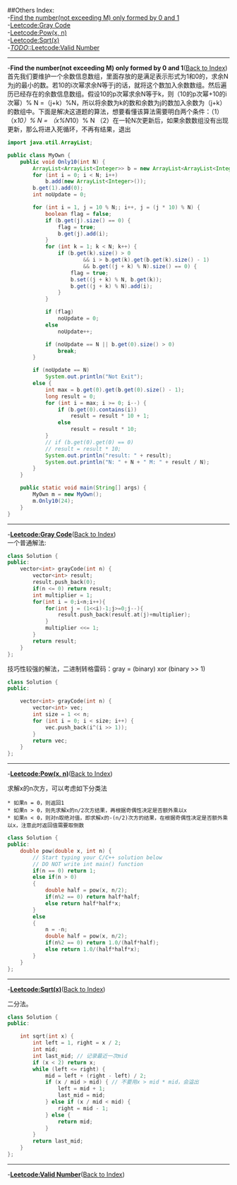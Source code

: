 ##Others
<a name="AnchorIndex" id="AnchorIndex"></a>
Index:  
-[Find the number(not exceeding M) only formed by 0 and 1](#Anchor1)  
-[Leetcode:Gray Code](#Anchor2)  
-[Leetcode:Pow(x, n)](#Anchor3)  
-[Leetcode:Sqrt(x)](#Anchor4)  
-[*TODO*::Leetcode:Valid Number](#Anchor5)  

-------
<a name="Anchor1" id="Anchor1"></a>
-**Find the number(not exceeding M) only formed by 0 and 1**([Back to Index](#AnchorIndex))    
首先我们要维护一个余数信息数组，里面存放的是满足表示形式为1和0的，求余N为j的最小的数。若10的i次幂求余N等于j的话，就将这个数加入余数数组。然后遍历已经存在的余数信息数组。假设10的p次幂求余N等于k，则（10的p次幂+10的i次幂）% N =（j+k）%N，所以将余数为k的数和余数为j的数加入余数为（j+k）的数组中。下面是解决这道题的算法，想要看懂该算法需要明白两个条件：（1）（x*10）% N = （x%N*10）% N  （2）在一轮N次更新后，如果余数数组没有出现更新，那么将进入死循环，不再有结果，退出  
```java
import java.util.ArrayList;

public class MyOwn {
	public void Only10(int N) {
		ArrayList<ArrayList<Integer>> b = new ArrayList<ArrayList<Integer>>();
		for (int i = 0; i < N; i++)
			b.add(new ArrayList<Integer>());
		b.get(1).add(0);
		int noUpdate = 0;

		for (int i = 1, j = 10 % N;; i++, j = (j * 10) % N) {
			boolean flag = false;
			if (b.get(j).size() == 0) {
				flag = true;
				b.get(j).add(i);
			}
			for (int k = 1; k < N; k++) {
				if (b.get(k).size() > 0
						&& i > b.get(k).get(b.get(k).size() - 1)
						&& b.get((j + k) % N).size() == 0) {
					flag = true;
					b.set((j + k) % N, b.get(k));
					b.get((j + k) % N).add(i);
				}
			}

			if (flag)
				noUpdate = 0;
			else
				noUpdate++;

			if (noUpdate == N || b.get(0).size() > 0)
				break;
		}

		if (noUpdate == N)
			System.out.println("Not Exit");
		else {
			int max = b.get(0).get(b.get(0).size() - 1);
			long result = 0;
			for (int i = max; i >= 0; i--) {
				if (b.get(0).contains(i))
					result = result * 10 + 1;
				else
					result = result * 10;
			}
			// if (b.get(0).get(0) == 0)
			// result = result * 10;
			System.out.println("result: " + result);
			System.out.println("N: " + N + " M: " + result / N);
		}
	}

	public static void main(String[] args) {
		MyOwn m = new MyOwn();
		m.Only10(24);
	}
}
``` 

-------
<a name="Anchor2" id="Anchor2"></a>
-**[Leetcode:Gray Code](http://oj.leetcode.com/problems/gray-code/)**([Back to Index](#AnchorIndex))   
一个普通解法:
```cpp
class Solution {
public:
    vector<int> grayCode(int n) {
        vector<int> result;
        result.push_back(0);
        if(n <= 0) return result;
        int multiplier = 1;
        for(int i = 0;i<n;i++){
            for(int j = (1<<i)-1;j>=0;j--){
                result.push_back(result.at(j)+multiplier);
            }
            multiplier <<= 1;
        }
        return result;
    }
};
```
技巧性较强的解法，二进制转格雷码：gray = (binary) xor (binary >> 1)  
```cpp
class Solution {
public:

    vector<int> grayCode(int n) {
        vector<int> vec;
        int size = 1 << n;
        for (int i = 0; i < size; i++) {
            vec.push_back(i^(i >> 1));
        }
        return vec;
    }
};
```

-------
<a name="Anchor3" id="Anchor3"></a>
-**[Leetcode:Pow(x, n)](http://oj.leetcode.com/problems/powx-n/)**([Back to Index](#AnchorIndex))   

求解x的n次方，可以考虑如下分类法
    
    * 如果n = 0，则返回1
    * 如果n > 0，则先求解x的n/2次方结果，再根据奇偶性决定是否额外乘以x
    * 如果n < 0，则对n取绝对值，即求解x的-(n/2)次方的结果，在根据奇偶性决定是否额外乘以x，注意此时返回值需要取倒数 

```cpp
class Solution {
public:
    double pow(double x, int n) {
        // Start typing your C/C++ solution below
        // DO NOT write int main() function
        if(n == 0) return 1;
        else if(n > 0)
        {
            double half = pow(x, n/2);
            if(n%2 == 0) return half*half;
            else return half*half*x;
        } 
        else
        {
            n = -n;
            double half = pow(x, n/2);
            if(n%2 == 0) return 1.0/(half*half);
            else return 1.0/(half*half*x);
        }
    }
};
```

-------
<a name="Anchor4" id="Anchor4"></a>
-**[Leetcode:Sqrt(x)](http://oj.leetcode.com/problems/sqrtx/)**([Back to Index](#AnchorIndex)) 

二分法。

```cpp
class Solution {
public:

    int sqrt(int x) {
        int left = 1, right = x / 2;
        int mid;
        int last_mid; // 记录最近一次mid
        if (x < 2) return x;
        while (left <= right) {
            mid = left + (right - left) / 2;
            if (x / mid > mid) { // 不要用x > mid * mid，会溢出
                left = mid + 1;
                last_mid = mid;
            } else if (x / mid < mid) {
                right = mid - 1;
            } else {
                return mid;
            }
        }
        return last_mid;
    }
};
```

-------
<a name="Anchor5" id="Anchor5"></a>
-**[Leetcode:Valid Number](oj.leetcode.com/problems/valid-number/)**([Back to Index](#AnchorIndex)) 
